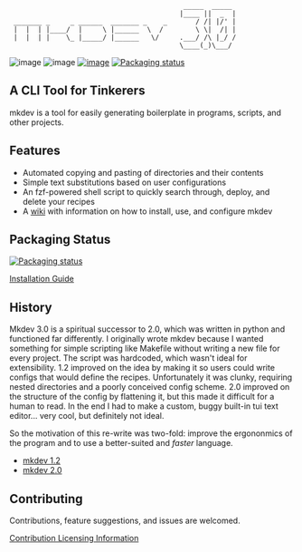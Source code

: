 ```
                                           _____  _____ 
                                          |____ ||  _  |
 _______ _     _ ______  _______ _    _       / /| |/' |
 |  |  | |____/  |     \ |______  \  /        \ \|  /| |
 |  |  | |    \_ |_____/ |______   \/     .___/ /\ |_/ /
                                          \____(_)\___/ 
```
![image](https://img.shields.io/badge/release-3.2.2-orange)
![image](https://img.shields.io/badge/license-MIT_License-orange)
[![image](https://img.shields.io/badge/documentation-🔗-orange)](https://github.com/4jamesccraven/mkdev/wiki)
[![Packaging status](https://repology.org/badge/tiny-repos/mkdev.svg)](https://github.com/4jamesccraven/mkdev/wiki/Installing)

A CLI Tool for Tinkerers
------------------------
mkdev is a tool for easily generating boilerplate in programs,
scripts, and other projects.

Features
--------
- Automated copying and pasting of directories and their contents
- Simple text substitutions based on user configurations
- An fzf-powered shell script to quickly search through, deploy, and delete your
  recipes
- A [wiki](https://github.com/4jamesccraven/mkdev/wiki) with information on how
  to install, use, and configure mkdev

Packaging Status
----------------
[![Packaging status](https://repology.org/badge/vertical-allrepos/mkdev.svg)](https://repology.org/project/mkdev/versions)

[Installation Guide](https://github.com/4jamesccraven/mkdev/wiki/Installing)

History
------
Mkdev 3.0 is a spiritual successor to 2.0, which was written in python
and functioned far differently. I originally wrote mkdev because I wanted
something for simple scripting like Makefile without writing a new file for
every project. The script was hardcoded, which wasn't ideal for extensibility.
1.2 improved on the idea by making it so users could write configs that would
define the recipes. Unfortunately it was clunky, requiring nested directories
and a poorly conceived config scheme. 2.0 improved on the structure of the config by
flattening it, but this made it difficult for a human to read. In the end I had
to make a custom, buggy built-in tui text editor... very cool, but definitely not
ideal.

So the motivation of this re-write was two-fold: improve the ergononmics of the
program and to use a better-suited and *faster* language.

- [mkdev 1.2](https://github.com/4jamesccraven/mkdev/tree/4d4ac6dd5fe044b7ba3d71d610716b5f3b9685d7)
- [mkdev 2.0](https://github.com/4jamesccraven/mkdev/tree/v2)


Contributing
------------
Contributions, feature suggestions, and issues are welcomed.

[Contribution Licensing Information](https://github.com/4jamesccraven/mkdev/wiki/Contribution-Licensing-Information)
